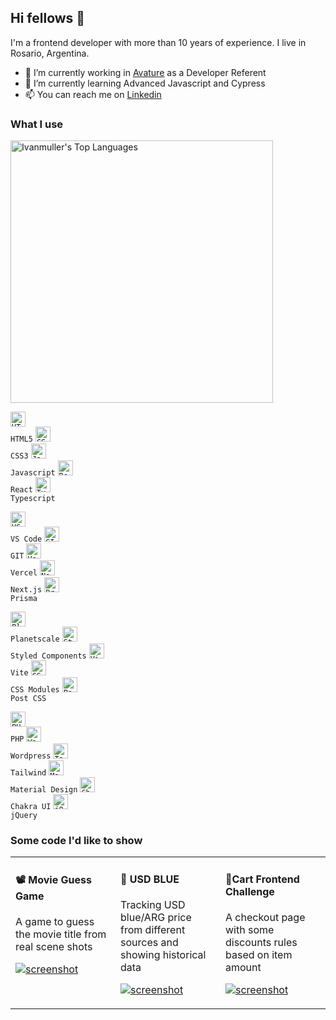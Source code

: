 ## Hi fellows 👋
I'm a frontend developer with more than 10 years of experience. 
I live in Rosario, Argentina.
- 🔭 I’m currently working in [Avature](https://www.avature.net/) as a Developer Referent
- 🌱 I’m currently learning Advanced Javascript and Cypress
- 📫 You can reach me on [Linkedin](https://www.linkedin.com/in/ivanmuller/)

### What I use

<img src="https://cheesits456-readme-stats.vercel.app/api/top-langs?username=ivanmuller&layout=compact&card_width=360&exclude_repo=inCinema&langs_count=8" alt="Ivanmuller's Top Languages" width="420">


<code><img height="24" src="https://cdn.jsdelivr.net/npm/simple-icons@v7/icons/html5.svg" alt="HTML5"> HTML5</code>
<code><img height="24" src="https://cdn.jsdelivr.net/npm/simple-icons@v7/icons/css3.svg" alt="CSS3"> CSS3</code>
<code><img height="24" src="https://cdn.jsdelivr.net/npm/simple-icons@v7/icons/javascript.svg" alt="Javascript"> Javascript</code>
<code><img height="24" src="https://cdn.jsdelivr.net/npm/simple-icons@v7/icons/react.svg" alt="React"> React</code>
<code><img height="24" src="https://cdn.jsdelivr.net/npm/simple-icons@v7/icons/typescript.svg" alt="Typescript"> Typescript</code>

<code><img height="24" src="https://cdn.jsdelivr.net/npm/simple-icons@v7/icons/visualstudiocode.svg" alt="VS Code"> VS Code</code>
<code><img height="24" src="https://cdn.jsdelivr.net/npm/simple-icons@v7/icons/git.svg" alt="GIT"> GIT</code>
<code><img height="24" src="https://cdn.jsdelivr.net/npm/simple-icons@v7/icons/vercel.svg" alt="Vercel"> Vercel</code>
<code><img height="24" src="https://cdn.jsdelivr.net/npm/simple-icons@v7/icons/nextdotjs.svg" alt="Next.js"> Next.js</code>
<code><img height="24" src="https://cdn.jsdelivr.net/npm/simple-icons@v7/icons/prisma.svg" alt="Prisma ORM"> Prisma</code>

<code><img height="24" src="https://cdn.jsdelivr.net/npm/simple-icons@v7/icons/planetscale.svg" alt="Planetscale"> Planetscale</code>
<code><img height="24" src="https://cdn.jsdelivr.net/npm/simple-icons@v7/icons/styledcomponents.svg" alt="Styled Components"> Styled Components</code>
<code><img height="24" src="https://cdn.jsdelivr.net/npm/simple-icons@v7/icons/vite.svg" alt="Vite"> Vite</code>
<code><img height="24" src="https://cdn.jsdelivr.net/npm/simple-icons@v7/icons/cssmodules.svg" alt="CSS Modules"> CSS Modules</code>
<code><img height="24" src="https://cdn.jsdelivr.net/npm/simple-icons@v7/icons/postcss.svg" alt="Post CSS"> Post CSS</code>

<code><img height="24" src="https://cdn.jsdelivr.net/npm/simple-icons@v7/icons/php.svg" alt="PHP"> PHP</code>
<code><img height="24" src="https://cdn.jsdelivr.net/npm/simple-icons@v7/icons/wordpress.svg" alt="Wordpress"> Wordpress</code>
<code><img height="24" src="https://cdn.jsdelivr.net/npm/simple-icons@v7/icons/tailwindcss.svg" alt="Tailwind"> Tailwind</code>
<code><img height="24" src="https://cdn.jsdelivr.net/npm/simple-icons@v7/icons/materialdesign.svg" alt="Material Design"> Material Design</code>
<code><img height="24" src="https://cdn.jsdelivr.net/npm/simple-icons@v7/icons/chakraui.svg" alt="Chakra UI"> Chakra UI</code>
<code><img height="24" src="https://cdn.jsdelivr.net/npm/simple-icons@v7/icons/jquery.svg" alt="jQuery"> jQuery</code>


### Some code I'd like to show
<table width="100%">
<tr>
<td valign="top" width="33%">
  
#### 📽 Movie Guess Game
A game to guess the movie title from real scene shots

[![screenshot](http://ivanmuller.me/images/movie-guess-game.jpg)](https://github.com/ivanmuller/movie-guess-game#readme)
</td>
<td valign="top" width="33%">
  
#### 💸 USD BLUE
Tracking USD blue/ARG price from different sources and showing historical data

[![screenshot](http://ivanmuller.me/images/blueusd-small.png)](https://github.com/ivanmuller/usdblue#readme)

</td>
<td valign="top" width="33%">
  
#### 🛒Cart Frontend Challenge
A checkout page with some discounts rules based on item amount

[![screenshot](http://ivanmuller.me/images/cart-challenge.jpg)](https://github.com/ivanmuller/cart-challenge#readme)
</td>
</tr>
</table>
